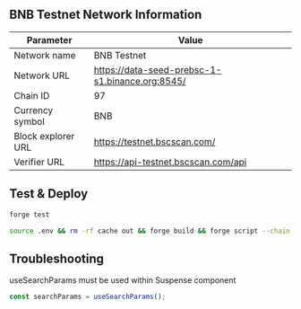 
## BNB Testnet Network Information

| Parameter          | Value                                           |
| ------------------ | ----------------------------------------------- |
| Network name       | BNB Testnet                                     |
| Network URL        | https://data-seed-prebsc-1-s1.binance.org:8545/ |
| Chain ID           | 97                                              |
| Currency symbol    | BNB                                             |
| Block explorer URL | https://testnet.bscscan.com/                    |
| Verifier URL       | https://api-testnet.bscscan.com/api             |

## Test & Deploy

```bash
forge test
```

```bash
source .env && rm -rf cache out && forge build && forge script --chain 97 script/RestaurantLoyalty.s.sol:DeployScript --rpc-url https://data-seed-prebsc-1-s1.binance.org:8545/ --broadcast --verify --verifier blockscout --verifier-url "https://api-testnet.bscscan.com/api?apikey=${BLOCKSCOUT_API_KEY}" -vvvv --private-key ${PRIVATE_KEY}
```


## Troubleshooting

useSearchParams must be used within Suspense component

```ts
const searchParams = useSearchParams();
```